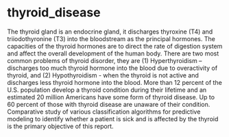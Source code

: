 # thyroid_disease
The thyroid gland is an endocrine gland, it discharges thyroxine (T4) and triiodothyronine (T3) into the bloodstream as the principal hormones. The capacities of the thyroid hormones are to direct the rate of digestion system and affect the overall development of the human body. There are two most common problems of thyroid disorder, they are (1) Hyperthyroidism – discharges too much thyroid hormone into the blood due to overactivity of thyroid, and (2) Hypothyroidism - when the thyroid is not active and discharges less thyroid hormone into the blood. More than 12 percent of the U.S. population develop a thyroid condition during their lifetime and an estimated 20 million Americans have some form of thyroid disease. Up to 60 percent of those with thyroid disease are unaware of their condition. Comparative study of various classification algorithms for predictive modeling to identify whether a patient is sick and is affected by the thyroid is the primary objective of this report.
